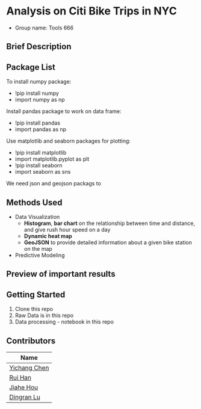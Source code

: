# Analysis on Citi Bike Trips in NYC
- Group name: Tools 666         

Brief Description
-------------------



Package List
-----------------------
To install numpy package:
- !pip install numpy
- import numpy as np

Install pandas package to work on data frame:
- !pip install pandas
- import pandas as np

Use matplotlib and seaborn packages for plotting:
- !pip install matplotlib
- import matplotlib.pyplot as plt
- !pip install seaborn
- import seaborn as sns

We need json and geojson packags to 

Methods Used
------------
- Data Visualization 
  - **Histogram**, **bar chart** on the relationship between time and distance, and give rush hour speed on a day
  - **Dynamic heat map**
  - **GeoJSON** to provide detailed information about a given bike station on the map
- Predictive Modeling


Preview of important results 
------------------


Getting Started
------------------
1. Clone this repo
2. Raw Data is in this repo
3. Data processing - notebook in this repo


Contributors
------------------
|Name     |  
|---------|
|[Yichang Chen](https://github.com/[yichangchen1030])| 
|[Rui Han](https://github.com/[harry0107100]) | 
|[Jiahe Hou](https://github.com/[jiahehousherry]) | 
|[Dingran Lu](https://github.com/[LDRRRR]) | 

